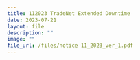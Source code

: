 ```yaml
---
title: 112023 TradeNet Extended Downtime
date: 2023-07-21
layout: file
description: ""
image: ""
file_url: /files/notice 11_2023_ver_1.pdf
---
```

